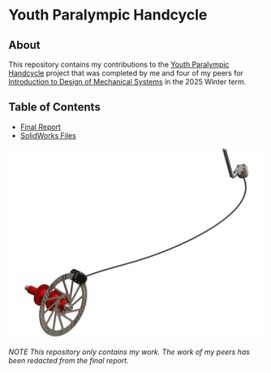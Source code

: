 # Youth Paralympic Handcycle
## About
This repository contains my contributions to the [Youth Paralympic Handcycle](https://ail-uo.com/wp-content/uploads/2025/03/MCG2101-ProjectB_Paracycling.pdf) project that was completed by me and four of my peers for [Introduction to Design of Mechanical Systems](https://catalogue.uottawa.ca/en/courses/mcg/#:~:text=MCG%C2%A02101%20Introduction%20to%20Design%20of%20Mechanical%20Systems%20(3%20units)) in the 2025 Winter term.

## Table of Contents
 - [Final Report](YouthParalympicHandcycle_FinalReport.pdf)
 - [SolidWorks Files](/BrakeSubsystem_SolidWorksFiles)

![alt text](https://github.com/Hainzie/YouthParalympicHandcycle/blob/main/Images/BrakeSubsystemImage.jpeg?raw=true)

*NOTE This repository only contains my work. The work of my peers has been redacted from the final report.*
